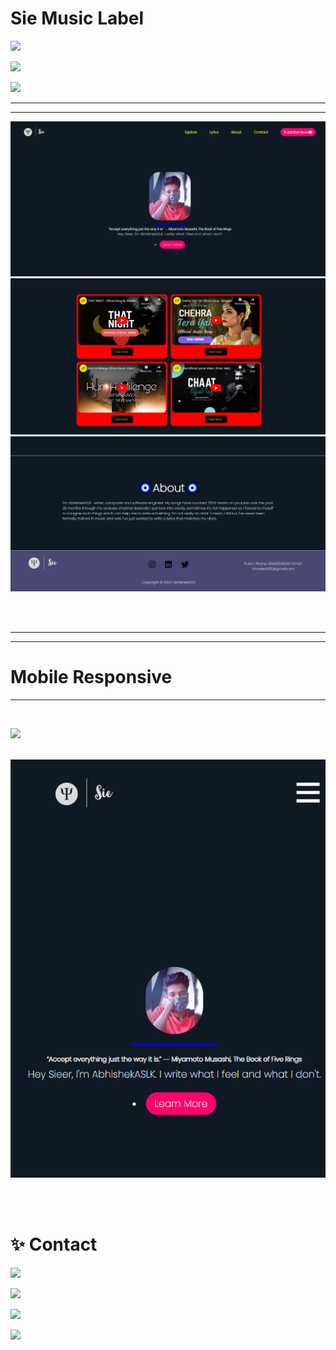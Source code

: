 # Sie Music Label 

![](https://img.shields.io/badge/HTML%20%26%20CSS-Sie%20Music%20Label-brightgreen)

![](https://img.shields.io/badge/Technology-HTML%20CSS%20JAVASCRIPT-yellowgreen)

![](https://img.shields.io/badge/Sie%20Music%20Label-Preview-blue)

<hr>
<hr>

![](./assets/screenshots/Screenshot%201.png)
![](./assets/screenshots/Screenshot%202.png)
![](./assets/screenshots/Screenshot%203.png)

<br>
<br>

<hr>
<hr>

# Mobile Responsive

<hr>
<br>

![](https://img.shields.io/badge/Sie%20Music%20Label-Mobile%20Responsive-green)
<br>
<br>

![](./assets/screenshots/Screenshot%204.png)



<br>
<br>

# ✨ Contact

[![](https://img.shields.io/badge/Instagram-Follow-blue)](https://www.instagram.com/abhishekaslk/)

[![](https://img.shields.io/badge/Twitter-Follow-yellowgreen)](https://twitter.com/AbhishekASLK)

[![](https://img.shields.io/badge/GitHub-Follow-lightgrey)](https://github.com/AbhishekASLK)

[![](https://img.shields.io/badge/Linkdin-Follow-blue)](https://img.shields.io/badge/Linkdin-Follow-blue)